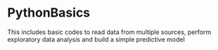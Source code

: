 # PythonBasics
This includes basic codes to read data from multiple sources, perform exploratory data analysis and build a simple predictive model
